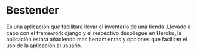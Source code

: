 # Bestender
Es una aplicacion que facilitara llevar el inventario de una tienda .Llevado a cabo con el framework django y el respectivo despliegue en Heroku, la aplicación  estará añadiendo mas herramientas y opciones que faciliten el uso de la aplicación al usuario.
